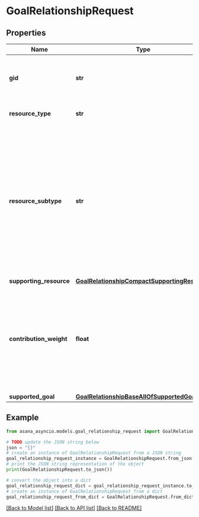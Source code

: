 # GoalRelationshipRequest


## Properties

Name | Type | Description | Notes
------------ | ------------- | ------------- | -------------
**gid** | **str** | Globally unique identifier of the resource, as a string. | [optional] [readonly] 
**resource_type** | **str** | The base type of this resource. | [optional] [readonly] 
**resource_subtype** | **str** | The subtype of this resource. Different subtypes retain many of the same fields and behavior, but may render differently in Asana or represent resources with different semantic meaning. | [optional] [readonly] 
**supporting_resource** | [**GoalRelationshipCompactSupportingResource**](GoalRelationshipCompactSupportingResource.md) |  | [optional] 
**contribution_weight** | **float** | The weight that the supporting resource&#39;s progress contributes to the supported goal&#39;s progress. This can be 0, 1, or any value in between. | [optional] 
**supported_goal** | [**GoalRelationshipBaseAllOfSupportedGoal**](GoalRelationshipBaseAllOfSupportedGoal.md) |  | [optional] 

## Example

```python
from asana_asyncio.models.goal_relationship_request import GoalRelationshipRequest

# TODO update the JSON string below
json = "{}"
# create an instance of GoalRelationshipRequest from a JSON string
goal_relationship_request_instance = GoalRelationshipRequest.from_json(json)
# print the JSON string representation of the object
print(GoalRelationshipRequest.to_json())

# convert the object into a dict
goal_relationship_request_dict = goal_relationship_request_instance.to_dict()
# create an instance of GoalRelationshipRequest from a dict
goal_relationship_request_from_dict = GoalRelationshipRequest.from_dict(goal_relationship_request_dict)
```
[[Back to Model list]](../README.md#documentation-for-models) [[Back to API list]](../README.md#documentation-for-api-endpoints) [[Back to README]](../README.md)


